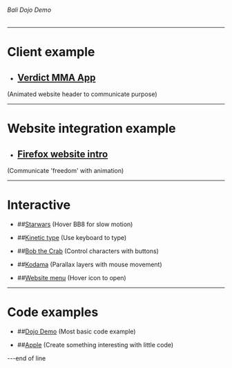 ###### Bali Dojo Demo

---

# Client example

+ ## [Verdict MMA App](https://nerdmanship.github.io/_verdict-module/dist/)
(Animated website header to communicate purpose)

---

# Website integration example

+ ## [Firefox website intro](http://s.codepen.io/nerdmanship/debug/rrrajP)
(Communicate 'freedom' with animation)

---

# Interactive

+ ##[Starwars](https://nerdmanship.github.io/bb8/dist/)
(Hover BB8 for slow motion)

+ ##[Kinetic type](http://s.codepen.io/nerdmanship/debug/WGzGVy)
(Use keyboard to type)

+ ##[Bob the Crab](http://s.codepen.io/nerdmanship/debug/YqdgvG)
(Control characters with buttons)

+ ##[Kodama](https://nerdmanship.github.io/kodamaProject/dist/)
(Parallax layers with mouse movement)

+ ##[Website menu](http://s.codepen.io/nerdmanship/debug/YNEggb)
(Hover icon to open)

---

# Code examples

+ ##[Dojo Demo](http://codepen.io/nerdmanship/pen/19badb721dffaf9f23fbeda94b51bbf5)
(Most basic code example)

+ ##[Apple](http://codepen.io/nerdmanship/pen/0b7b885593b753fcdb2e7ffaec9bfe0a/)
(Create something interesting with little code)


---end of line